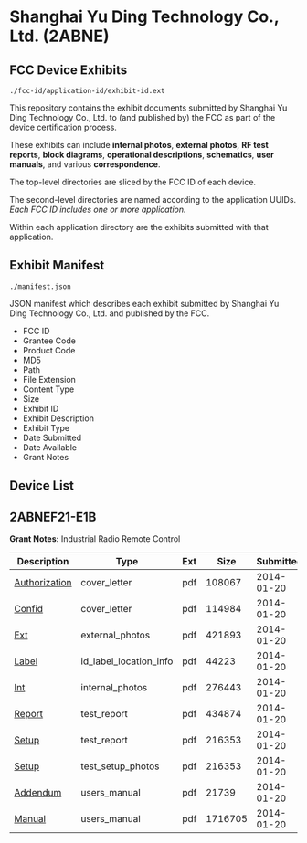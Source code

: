 # Shanghai Yu Ding Technology Co., Ltd. (2ABNE)
## FCC Device Exhibits

```
./fcc-id/application-id/exhibit-id.ext
```

This repository contains the exhibit documents submitted by Shanghai Yu Ding Technology Co., Ltd. to (and published by) the FCC as part of the device certification process.

These exhibits can include **internal photos**, **external photos**, **RF test reports**, **block diagrams**, **operational descriptions**, **schematics**, **user manuals**, and various **correspondence**.

The top-level directories are sliced by the FCC ID of each device.

The second-level directories are named according to the application UUIDs. *Each FCC ID includes one or more application.*

Within each application directory are the exhibits submitted with that application. 

## Exhibit Manifest

```
./manifest.json
```

JSON manifest which describes each exhibit submitted by Shanghai Yu Ding Technology Co., Ltd. and published by the FCC.

- FCC ID
- Grantee Code
- Product Code
- MD5
- Path
- File Extension
- Content Type
- Size
- Exhibit ID
- Exhibit Description
- Exhibit Type
- Date Submitted
- Date Available
- Grant Notes

## Device List
## 2ABNEF21-E1B
**Grant Notes:** Industrial Radio Remote Control

| Description | Type | Ext | Size | Submitted | Available |
| ----------- | ---- | --- | ---- | --------- | --------- |
| [Authorization](2ABNEF21-E1B/9c348f5a91fbc156e39751d151053ae1/2170892.pdf) | cover_letter | pdf | 108067 | 2014-01-20 | 2014-01-20 |
| [Confid](2ABNEF21-E1B/9c348f5a91fbc156e39751d151053ae1/2170893.pdf) | cover_letter | pdf | 114984 | 2014-01-20 | 2014-01-20 |
| [Ext](2ABNEF21-E1B/9c348f5a91fbc156e39751d151053ae1/2170894.pdf) | external_photos | pdf | 421893 | 2014-01-20 | 2014-01-20 |
| [Label](2ABNEF21-E1B/9c348f5a91fbc156e39751d151053ae1/2170913.pdf) | id_label_location_info | pdf | 44223 | 2014-01-20 | 2014-01-20 |
| [Int](2ABNEF21-E1B/9c348f5a91fbc156e39751d151053ae1/2170912.pdf) | internal_photos | pdf | 276443 | 2014-01-20 | 2014-01-20 |
| [Report](2ABNEF21-E1B/9c348f5a91fbc156e39751d151053ae1/2170895.pdf) | test_report | pdf | 434874 | 2014-01-20 | 2014-01-20 |
| [Setup](2ABNEF21-E1B/9c348f5a91fbc156e39751d151053ae1/2170914.pdf) | test_report | pdf | 216353 | 2014-01-20 | 2014-01-20 |
| [Setup](2ABNEF21-E1B/9c348f5a91fbc156e39751d151053ae1/2170914.pdf) | test_setup_photos | pdf | 216353 | 2014-01-20 | 2014-01-20 |
| [Addendum](2ABNEF21-E1B/9c348f5a91fbc156e39751d151053ae1/2170915.pdf) | users_manual | pdf | 21739 | 2014-01-20 | 2014-01-20 |
| [Manual](2ABNEF21-E1B/9c348f5a91fbc156e39751d151053ae1/2170916.pdf) | users_manual | pdf | 1716705 | 2014-01-20 | 2014-01-20 |
